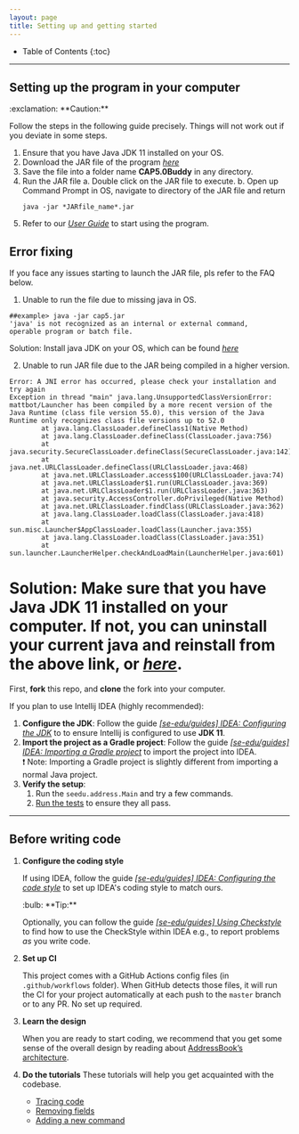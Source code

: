 ```yaml
---
layout: page
title: Setting up and getting started
---
```


* Table of Contents
{:toc}


--------------------------------------------------------------------------------------------------------------------

## Setting up the program in your computer

<div markdown="span" class="alert alert-warning">:exclamation: **Caution:**

Follow the steps in the following guide precisely. Things will not work out if you deviate in some steps.
</div>


1. Ensure that you have Java JDK 11 installed on your OS.
2. Download the JAR file of the program [_here_](https://github.com/AY2021S1-CS2103T-F12-3)
3. Save the file into a folder name **CAP5.0Buddy** in any directory.
4. Run the JAR file
    a. Double click on the JAR file to execute.
    b. Open up Command Prompt in OS, navigate to directory of the JAR file and return
    ```
    java -jar *JARfile_name*.jar
    ```
5. Refer to our [_User Guide_](UserGuide.md) to start using the program.

## Error fixing
If you face any issues starting to launch the JAR file, pls refer to the FAQ below.

1. Unable to run the file due to missing java in OS.

```
##example> java -jar cap5.jar
'java' is not recognized as an internal or external command,
operable program or batch file.
```
Solution:
Install java JDK on your OS, which can be found [_here_](https://www.oracle.com/java/technologies/javase-jdk11-downloads.html)

2. Unable to run JAR file due to the JAR being compiled in a higher version.

```
Error: A JNI error has occurred, please check your installation and try again
Exception in thread "main" java.lang.UnsupportedClassVersionError: mattbot/Launcher has been compiled by a more recent version of the Java Runtime (class file version 55.0), this version of the Java Runtime only recognizes class file versions up to 52.0
        at java.lang.ClassLoader.defineClass1(Native Method)
        at java.lang.ClassLoader.defineClass(ClassLoader.java:756)
        at java.security.SecureClassLoader.defineClass(SecureClassLoader.java:142)
        at java.net.URLClassLoader.defineClass(URLClassLoader.java:468)
        at java.net.URLClassLoader.access$100(URLClassLoader.java:74)
        at java.net.URLClassLoader$1.run(URLClassLoader.java:369)
        at java.net.URLClassLoader$1.run(URLClassLoader.java:363)
        at java.security.AccessController.doPrivileged(Native Method)
        at java.net.URLClassLoader.findClass(URLClassLoader.java:362)
        at java.lang.ClassLoader.loadClass(ClassLoader.java:418)
        at sun.misc.Launcher$AppClassLoader.loadClass(Launcher.java:355)
        at java.lang.ClassLoader.loadClass(ClassLoader.java:351)
        at sun.launcher.LauncherHelper.checkAndLoadMain(LauncherHelper.java:601)
```
Solution:
Make sure that you have Java JDK 11 installed on your computer. If not, you can uninstall your current java and reinstall from the above link, or [_here_](https://www.oracle.com/java/technologies/javase-jdk11-downloads.html).
=======
First, **fork** this repo, and **clone** the fork into your computer.

If you plan to use Intellij IDEA (highly recommended):
1. **Configure the JDK**: Follow the guide [_[se-edu/guides] IDEA: Configuring the JDK_](https://se-education.org/guides/tutorials/intellijJdk.html) to to ensure Intellij is configured to use **JDK 11**.
1. **Import the project as a Gradle project**: Follow the guide [_[se-edu/guides] IDEA: Importing a Gradle project_](https://se-education.org/guides/tutorials/intellijImportGradleProject.html) to import the project into IDEA.<br>
  :exclamation: Note: Importing a Gradle project is slightly different from importing a normal Java project.
1. **Verify the setup**:
   1. Run the `seedu.address.Main` and try a few commands.
   1. [Run the tests](Testing.md) to ensure they all pass.

--------------------------------------------------------------------------------------------------------------------

## Before writing code

1. **Configure the coding style**

   If using IDEA, follow the guide [_[se-edu/guides] IDEA: Configuring the code style_](https://se-education.org/guides/tutorials/intellijCodeStyle.html) to set up IDEA's coding style to match ours.

   <div markdown="span" class="alert alert-primary">:bulb: **Tip:**

   Optionally, you can follow the guide [_[se-edu/guides] Using Checkstyle_](https://se-education.org/guides/tutorials/checkstyle.html) to find how to use the CheckStyle within IDEA e.g., to report problems _as_ you write code.
   </div>

1. **Set up CI**

   This project comes with a GitHub Actions config files (in `.github/workflows` folder). When GitHub detects those files, it will run the CI for your project automatically at each push to the `master` branch or to any PR. No set up required.

1. **Learn the design**

   When you are ready to start coding, we recommend that you get some sense of the overall design by reading about [AddressBook’s architecture](DeveloperGuide.md#architecture).

1. **Do the tutorials**
   These tutorials will help you get acquainted with the codebase.

   * [Tracing code](tutorials/TracingCode.md)
   * [Removing fields](tutorials/RemovingFields.md)
   * [Adding a new command](tutorials/AddRemark.md)

